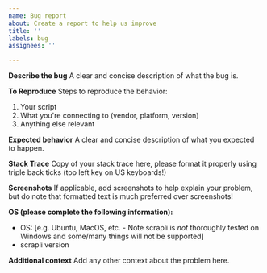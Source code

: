 ```yaml
---
name: Bug report
about: Create a report to help us improve
title: ''
labels: bug
assignees: ''

---
```


**Describe the bug**
A clear and concise description of what the bug is.

**To Reproduce**
Steps to reproduce the behavior:
1. Your script
2. What you're connecting to (vendor, platform, version)
3. Anything else relevant

**Expected behavior**
A clear and concise description of what you expected to happen.

**Stack Trace**
Copy of your stack trace here, please format it properly using triple back ticks (top left key on US keyboards!)

**Screenshots**
If applicable, add screenshots to help explain your problem, but do note that formatted text is much preferred over
 screenshots!

**OS (please complete the following information):**
 - OS: [e.g. Ubuntu, MacOS, etc. - Note scrapli is *not* thoroughly tested on Windows and some/many things will not
  be supported]
 - scrapli version

**Additional context**
Add any other context about the problem here.
